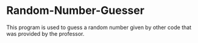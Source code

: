 # Random-Number-Guesser
This program is used to guess a random number given by other code that was provided by the professor.
